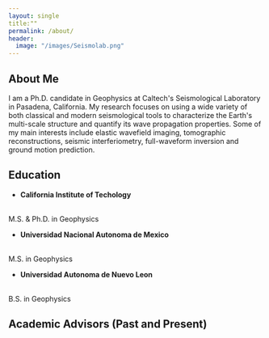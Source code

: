 ```yaml
---
layout: single
title:""
permalink: /about/
header:
  image: "/images/Seismolab.png"
---
```


## About Me
I am a Ph.D. candidate in Geophysics at Caltech's Seismological Laboratory in Pasadena, California. My research focuses on using a wide variety of both classical and modern seismological tools to characterize the Earth's multi-scale structure and quantify its wave propagation properties. Some of my main interests include elastic wavefield imaging, tomographic reconstructions, seismic interferiometry, full-waveform inversion and ground motion prediction.

## Education

- **California Institute of Techology**
<br>
M.S. & Ph.D. in Geophysics

- **Universidad Nacional Autonoma de Mexico**
<br>
M.S. in Geophysics 

- **Universidad Autonoma de Nuevo Leon**
<br>
B.S. in Geophysics 

## Academic Advisors (Past and Present)

